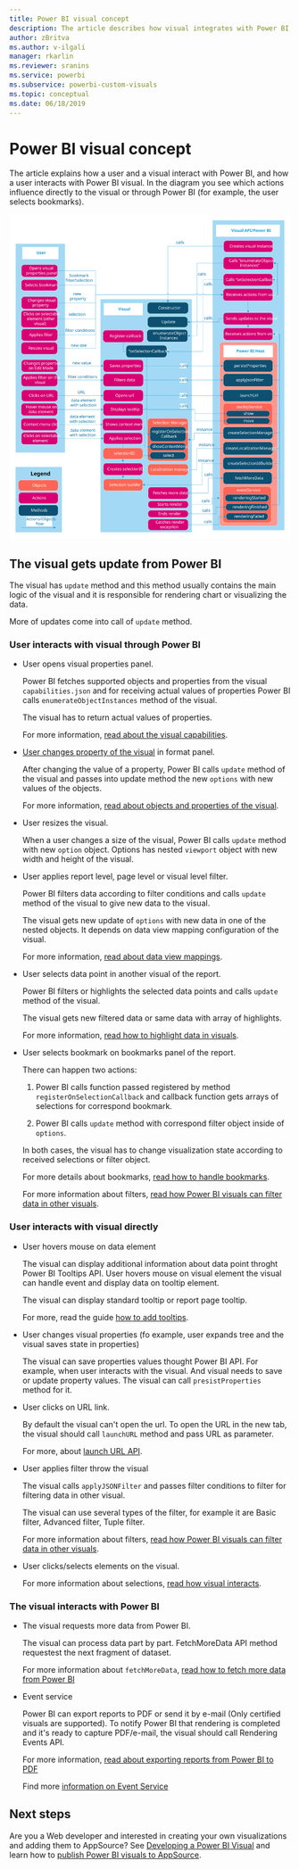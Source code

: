 ```yaml
---
title: Power BI visual concept
description: The article describes how visual integrates with Power BI
author: zBritva
ms.author: v-ilgali
manager: rkarlin
ms.reviewer: sranins
ms.service: powerbi
ms.subservice: powerbi-custom-visuals
ms.topic: conceptual
ms.date: 06/18/2019
---
```


# Power BI visual concept

The article explains how a user and a visual interact with Power BI, and how a user interacts with Power BI visual. In the diagram you see which actions influence directly to the visual or through Power BI (for example, the user selects bookmarks).

![Power BI visual](./media/visual-concept.svg)

## The visual gets update from Power BI

The visual has `update` method and this method usually contains the main logic of the visual and it is responsible for rendering chart or visualizing the data.

More of updates come into call of `update` method.

### User interacts with visual through Power BI

* User opens visual properties panel.

    Power BI fetches supported objects and properties from the visual `capabilities.json` and for receiving actual values of properties Power BI calls `enumerateObjectInstances` method of the visual.

    The visual has to return actual values of properties.

    For more information, [read about the visual capabilities](capabilities.md).

* [User changes property of the visual](../../visuals/power-bi-visualization-customize-title-background-and-legend.md) in format panel.

    After changing the value of a property, Power BI calls `update` method of the visual and passes into update method the new `options` with new values of the objects.

    For more information, [read about objects and properties of the visual](objects-properties.md).

* User resizes the visual.

    When a user changes a size of the visual, Power BI calls `update` method with new `option` object. Options has nested `viewport` object with new width and height of the visual.

* User applies report level, page level or visual level filter.

    Power BI filters data according to filter conditions and calls `update` method of the visual to give new data to the visual.

    The visual gets new update of `options` with new data in one of the nested objects. It depends on data view mapping configuration of the visual.

    For more information, [read about data view mappings](dataview-mappings.md).

* User selects data point in another visual of the report.

    Power BI filters or highlights the selected data points and calls `update` method of the visual.

    The visual gets new filtered data or same data with array of highlights.

    For more information, [read how to highlight data in visuals](highlight.md).

* User selects bookmark on bookmarks panel of the report.

    There can happen two actions:

    1. Power BI calls function passed registered by method `registerOnSelectionCallback` and callback function gets arrays of selections for correspond bookmark.

    2. Power BI calls `update` method with correspond filter object inside of `options`.

    In both cases, the visual has to change visualization state according to received selections or filter object.

    For more details about bookmarks, [read how to handle bookmarks](filter-api.md).

    For more information about filters, [read how Power BI visuals can filter data in other visuals](filter-api.md).

### User interacts with visual directly

* User hovers mouse on data element

    The visual can display additional information about data point throght Power BI Tooltips API.
    User hovers mouse on visual element the visual can handle event and display data on tooltip element.

    The visual can display standard tooltip or report page tooltip.

    For more, read the guide [how to add tooltips](add-tooltips.md).

* User changes visual properties (fo example, user expands tree and the visual saves state in properties)

    The visual can save properties values thought Power BI API. For example, when user interacts with the visual. And visual needs to save or update property values. The visual can call `presistProperties` method for it.

* User clicks on URL link.

    By default the visual can't open the url. To open the URL in the new tab, the visual should call `launchURL` method and pass URL as parameter.

    For more, about [launch URL API](launch-url.md).

* User applies filter throw the visual

    The visual calls `applyJSONFilter` and passes filter conditions to filter for filtering data in other visual.

    The visual can use several types of the filter, for example it are Basic filter, Advanced filter, Tuple filter.

    For more information about filters, [read how Power BI visuals can filter data in other visuals](filter-api.md).

* User clicks/selects elements on the visual.

    For more information about selections, [read how visual interacts](selection-api.md).
    <!-- TODO rewrite article about selections, and include new methods decsription: withTable, withMatrixNode -->

### The visual interacts with Power BI

* The visual requests more data from Power BI.

    The visual can process data part by part. FetchMoreData API method requestest the next fragment of dataset.

    For more information about `fetchMoreData`, [read how to fetch more data from Power BI](fetch-more-data.md)

* Event service

    Power BI can export reports to PDF or send it by e-mail (Only certified visuals are supported). To notify Power BI that rendering is completed and it's ready to capture PDF/e-mail, the visual should call Rendering Events API.

    For more information, [read about exporting reports from Power BI to PDF](../../consumer/end-user-pdf.md)

    Find more [information on Event Service](event-service.md)

## Next steps

Are you a Web developer and interested in creating your own visualizations and adding them to AppSource? See [Developing a Power BI Visual](./custom-visual-develop-tutorial.md) and learn how to [publish Power BI visuals to AppSource](../office-store.md).
